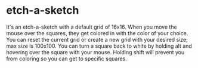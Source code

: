 # etch-a-sketch

It's an etch-a-sketch with a default grid of 16x16. When you move the mouse over the squares, they get colored in with the color of your choice. You can reset the current grid or create a new grid with your desired size; max size is 100x100. You can turn a square back to white by holding alt and hovering over the square with your mouse. Holding shift will prevent you from coloring so you can get to specific squares.